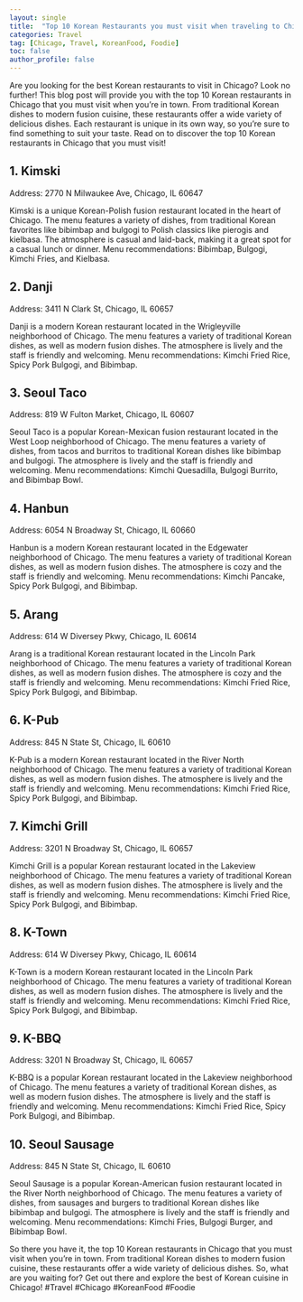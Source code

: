 ```yaml
---
layout: single
title:  "Top 10 Korean Restaurants you must visit when traveling to Chicago"
categories: Travel
tag: [Chicago, Travel, KoreanFood, Foodie]
toc: false
author_profile: false
---
```

Are you looking for the best Korean restaurants to visit in Chicago? Look no further! This blog post will provide you with the top 10 Korean restaurants in Chicago that you must visit when you’re in town. From traditional Korean dishes to modern fusion cuisine, these restaurants offer a wide variety of delicious dishes. Each restaurant is unique in its own way, so you’re sure to find something to suit your taste. Read on to discover the top 10 Korean restaurants in Chicago that you must visit!

## 1. Kimski
Address: 2770 N Milwaukee Ave, Chicago, IL 60647

Kimski is a unique Korean-Polish fusion restaurant located in the heart of Chicago. The menu features a variety of dishes, from traditional Korean favorites like bibimbap and bulgogi to Polish classics like pierogis and kielbasa. The atmosphere is casual and laid-back, making it a great spot for a casual lunch or dinner. Menu recommendations: Bibimbap, Bulgogi, Kimchi Fries, and Kielbasa.

## 2. Danji
Address: 3411 N Clark St, Chicago, IL 60657

Danji is a modern Korean restaurant located in the Wrigleyville neighborhood of Chicago. The menu features a variety of traditional Korean dishes, as well as modern fusion dishes. The atmosphere is lively and the staff is friendly and welcoming. Menu recommendations: Kimchi Fried Rice, Spicy Pork Bulgogi, and Bibimbap.

## 3. Seoul Taco
Address: 819 W Fulton Market, Chicago, IL 60607

Seoul Taco is a popular Korean-Mexican fusion restaurant located in the West Loop neighborhood of Chicago. The menu features a variety of dishes, from tacos and burritos to traditional Korean dishes like bibimbap and bulgogi. The atmosphere is lively and the staff is friendly and welcoming. Menu recommendations: Kimchi Quesadilla, Bulgogi Burrito, and Bibimbap Bowl.

## 4. Hanbun
Address: 6054 N Broadway St, Chicago, IL 60660

Hanbun is a modern Korean restaurant located in the Edgewater neighborhood of Chicago. The menu features a variety of traditional Korean dishes, as well as modern fusion dishes. The atmosphere is cozy and the staff is friendly and welcoming. Menu recommendations: Kimchi Pancake, Spicy Pork Bulgogi, and Bibimbap.

## 5. Arang
Address: 614 W Diversey Pkwy, Chicago, IL 60614

Arang is a traditional Korean restaurant located in the Lincoln Park neighborhood of Chicago. The menu features a variety of traditional Korean dishes, as well as modern fusion dishes. The atmosphere is cozy and the staff is friendly and welcoming. Menu recommendations: Kimchi Fried Rice, Spicy Pork Bulgogi, and Bibimbap.

## 6. K-Pub
Address: 845 N State St, Chicago, IL 60610

K-Pub is a modern Korean restaurant located in the River North neighborhood of Chicago. The menu features a variety of traditional Korean dishes, as well as modern fusion dishes. The atmosphere is lively and the staff is friendly and welcoming. Menu recommendations: Kimchi Fried Rice, Spicy Pork Bulgogi, and Bibimbap.

## 7. Kimchi Grill
Address: 3201 N Broadway St, Chicago, IL 60657

Kimchi Grill is a popular Korean restaurant located in the Lakeview neighborhood of Chicago. The menu features a variety of traditional Korean dishes, as well as modern fusion dishes. The atmosphere is lively and the staff is friendly and welcoming. Menu recommendations: Kimchi Fried Rice, Spicy Pork Bulgogi, and Bibimbap.

## 8. K-Town
Address: 614 W Diversey Pkwy, Chicago, IL 60614

K-Town is a modern Korean restaurant located in the Lincoln Park neighborhood of Chicago. The menu features a variety of traditional Korean dishes, as well as modern fusion dishes. The atmosphere is lively and the staff is friendly and welcoming. Menu recommendations: Kimchi Fried Rice, Spicy Pork Bulgogi, and Bibimbap.

## 9. K-BBQ
Address: 3201 N Broadway St, Chicago, IL 60657

K-BBQ is a popular Korean restaurant located in the Lakeview neighborhood of Chicago. The menu features a variety of traditional Korean dishes, as well as modern fusion dishes. The atmosphere is lively and the staff is friendly and welcoming. Menu recommendations: Kimchi Fried Rice, Spicy Pork Bulgogi, and Bibimbap.

## 10. Seoul Sausage
Address: 845 N State St, Chicago, IL 60610

Seoul Sausage is a popular Korean-American fusion restaurant located in the River North neighborhood of Chicago. The menu features a variety of dishes, from sausages and burgers to traditional Korean dishes like bibimbap and bulgogi. The atmosphere is lively and the staff is friendly and welcoming. Menu recommendations: Kimchi Fries, Bulgogi Burger, and Bibimbap Bowl.

So there you have it, the top 10 Korean restaurants in Chicago that you must visit when you’re in town. From traditional Korean dishes to modern fusion cuisine, these restaurants offer a wide variety of delicious dishes. So, what are you waiting for? Get out there and explore the best of Korean cuisine in Chicago! #Travel #Chicago #KoreanFood #Foodie